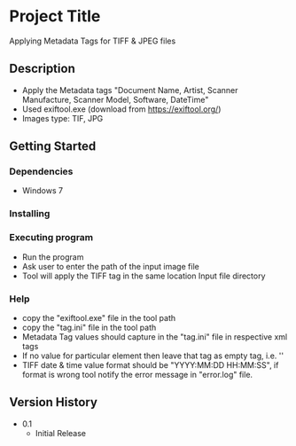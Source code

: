 # Project Title

Applying Metadata Tags for TIFF & JPEG files

## Description

* Apply the Metadata tags "Document Name, Artist, Scanner Manufacture, Scanner  Model, Software, DateTime"
* Used exiftool.exe (download from https://exiftool.org/)
* Images type: TIF, JPG

## Getting Started

### Dependencies

* Windows 7

### Installing

### Executing program

* Run the program
* Ask user to enter the path of the input image file
* Tool will apply the TIFF tag in the same location Input file directory


### Help
* copy the "exiftool.exe" file in the tool path
* copy the "tag.ini" file in the tool path
* Metadata Tag values should capture in the "tag.ini" file in respective xml tags
* If no value for particular element then leave that tag as empty tag, i.e. '<Scanner></Scanner>'
* TIFF date & time value format should be "YYYY:MM:DD HH:MM:SS", if format is wrong tool notify the error message in "error.log" file.

## Version History

* 0.1
    * Initial Release
